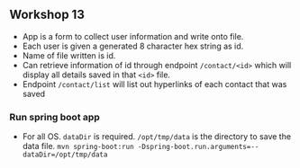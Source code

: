 ## Workshop 13
- App is a form to collect user information and write onto file.
- Each user is given a generated 8 character hex string as id.
- Name of file written is id.
- Can retrieve information of id through endpoint `/contact/<id>` which will display all details saved in that `<id>` file.
- Endpoint `/contact/list` will list out hyperlinks of each contact that was saved


### Run spring boot app

- For all OS. `dataDir` is required. `/opt/tmp/data` is the directory to save the data file.
`mvn spring-boot:run -Dspring-boot.run.arguments=--dataDir=/opt/tmp/data`